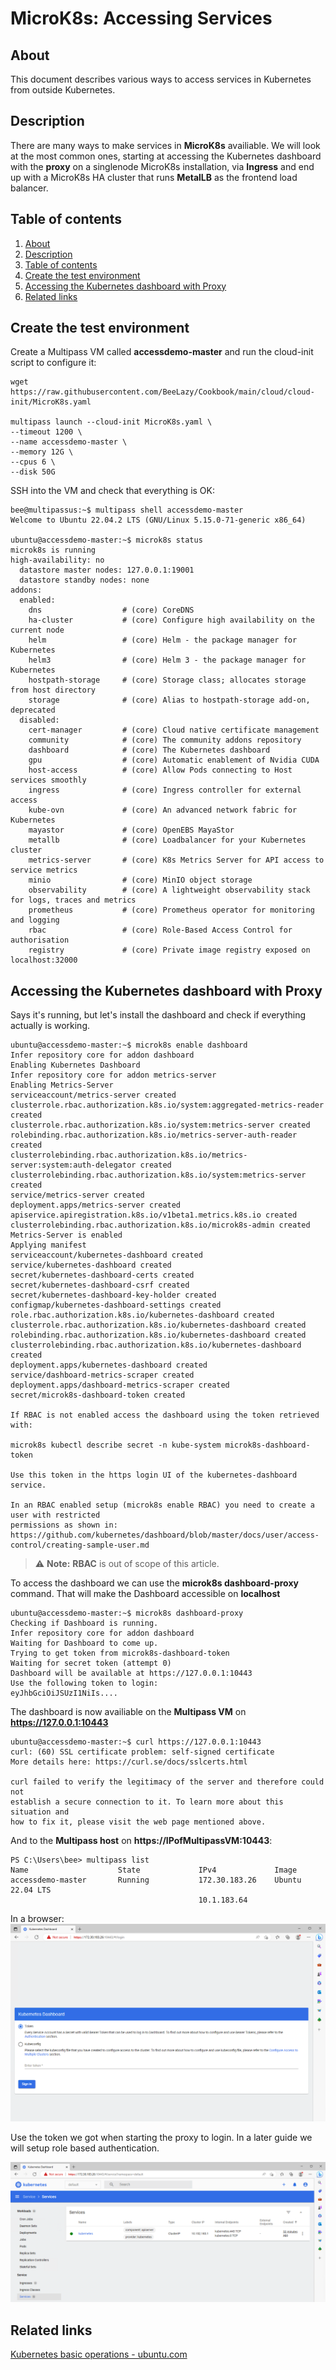 # MicroK8s: Accessing Services

## About <a id="about"></a>
This document describes various ways to access services in Kubernetes from outside Kubernetes.  

## Description <a id="description"></a>
There are many ways to make services in **MicroK8s** availiable. We will look at the most common ones, starting at accessing the Kubernetes 
dashboard with the **proxy** on a singlenode MicroK8s installation, via **Ingress** and end up with a MicroK8s HA cluster that runs **MetalLB** 
as the frontend load balancer.  

## Table of contents <a id="table-of-contents"></a>
1. [About](#about)
2. [Description](#description)
3. [Table of contents](#table-of-contents)
5. [Create the test environment](#create-the-test-environment)
9. [Accessing the Kubernetes dashboard with Proxy](#proxy)
9. [Related links](#related-links)

## Create the test environment <a id="create-the-test-environment"></a>
Create a Multipass VM called **accessdemo-master** and run the cloud-init script to configure it:
```console
wget https://raw.githubusercontent.com/BeeLazy/Cookbook/main/cloud/cloud-init/MicroK8s.yaml

multipass launch --cloud-init MicroK8s.yaml \
--timeout 1200 \
--name accessdemo-master \
--memory 12G \
--cpus 6 \
--disk 50G
```

SSH into the VM and check that everything is OK:
```console
bee@multipassus:~$ multipass shell accessdemo-master
Welcome to Ubuntu 22.04.2 LTS (GNU/Linux 5.15.0-71-generic x86_64)

ubuntu@accessdemo-master:~$ microk8s status
microk8s is running
high-availability: no
  datastore master nodes: 127.0.0.1:19001
  datastore standby nodes: none
addons:
  enabled:
    dns                  # (core) CoreDNS
    ha-cluster           # (core) Configure high availability on the current node
    helm                 # (core) Helm - the package manager for Kubernetes
    helm3                # (core) Helm 3 - the package manager for Kubernetes
    hostpath-storage     # (core) Storage class; allocates storage from host directory
    storage              # (core) Alias to hostpath-storage add-on, deprecated
  disabled:
    cert-manager         # (core) Cloud native certificate management
    community            # (core) The community addons repository
    dashboard            # (core) The Kubernetes dashboard
    gpu                  # (core) Automatic enablement of Nvidia CUDA
    host-access          # (core) Allow Pods connecting to Host services smoothly
    ingress              # (core) Ingress controller for external access
    kube-ovn             # (core) An advanced network fabric for Kubernetes
    mayastor             # (core) OpenEBS MayaStor
    metallb              # (core) Loadbalancer for your Kubernetes cluster
    metrics-server       # (core) K8s Metrics Server for API access to service metrics
    minio                # (core) MinIO object storage
    observability        # (core) A lightweight observability stack for logs, traces and metrics
    prometheus           # (core) Prometheus operator for monitoring and logging
    rbac                 # (core) Role-Based Access Control for authorisation
    registry             # (core) Private image registry exposed on localhost:32000
```

## Accessing the Kubernetes dashboard with Proxy <a id="accessing-the-kubernetes-dashboard-with-proxy"></a>
Says it's running, but let's install the dashboard and check if everything actually is working.  
```console
ubuntu@accessdemo-master:~$ microk8s enable dashboard
Infer repository core for addon dashboard
Enabling Kubernetes Dashboard
Infer repository core for addon metrics-server
Enabling Metrics-Server
serviceaccount/metrics-server created
clusterrole.rbac.authorization.k8s.io/system:aggregated-metrics-reader created
clusterrole.rbac.authorization.k8s.io/system:metrics-server created
rolebinding.rbac.authorization.k8s.io/metrics-server-auth-reader created
clusterrolebinding.rbac.authorization.k8s.io/metrics-server:system:auth-delegator created
clusterrolebinding.rbac.authorization.k8s.io/system:metrics-server created
service/metrics-server created
deployment.apps/metrics-server created
apiservice.apiregistration.k8s.io/v1beta1.metrics.k8s.io created
clusterrolebinding.rbac.authorization.k8s.io/microk8s-admin created
Metrics-Server is enabled
Applying manifest
serviceaccount/kubernetes-dashboard created
service/kubernetes-dashboard created
secret/kubernetes-dashboard-certs created
secret/kubernetes-dashboard-csrf created
secret/kubernetes-dashboard-key-holder created
configmap/kubernetes-dashboard-settings created
role.rbac.authorization.k8s.io/kubernetes-dashboard created
clusterrole.rbac.authorization.k8s.io/kubernetes-dashboard created
rolebinding.rbac.authorization.k8s.io/kubernetes-dashboard created
clusterrolebinding.rbac.authorization.k8s.io/kubernetes-dashboard created
deployment.apps/kubernetes-dashboard created
service/dashboard-metrics-scraper created
deployment.apps/dashboard-metrics-scraper created
secret/microk8s-dashboard-token created

If RBAC is not enabled access the dashboard using the token retrieved with:

microk8s kubectl describe secret -n kube-system microk8s-dashboard-token

Use this token in the https login UI of the kubernetes-dashboard service.

In an RBAC enabled setup (microk8s enable RBAC) you need to create a user with restricted
permissions as shown in:
https://github.com/kubernetes/dashboard/blob/master/docs/user/access-control/creating-sample-user.md
```

> :warning: **Note:** **RBAC** is out of scope of this article. 

To access the dashboard we can use the **microk8s dashboard-proxy** command. That will make the Dashboard accessible on **localhost**
```console
ubuntu@accessdemo-master:~$ microk8s dashboard-proxy
Checking if Dashboard is running.
Infer repository core for addon dashboard
Waiting for Dashboard to come up.
Trying to get token from microk8s-dashboard-token
Waiting for secret token (attempt 0)
Dashboard will be available at https://127.0.0.1:10443
Use the following token to login:
eyJhbGciOiJSUzI1NiIs....
```

The dashboard is now availiable on the **Multipass VM** on **https://127.0.0.1:10443**
```console
ubuntu@accessdemo-master:~$ curl https://127.0.0.1:10443
curl: (60) SSL certificate problem: self-signed certificate
More details here: https://curl.se/docs/sslcerts.html

curl failed to verify the legitimacy of the server and therefore could not
establish a secure connection to it. To learn more about this situation and
how to fix it, please visit the web page mentioned above.
```

And to the **Multipass host** on **https://IPofMultipassVM:10443**:
```console
PS C:\Users\bee> multipass list
Name                    State             IPv4             Image
accessdemo-master       Running           172.30.183.26    Ubuntu 22.04 LTS
                                          10.1.183.64
```

In a browser:
![Kubernetes Dashboard Login](../../img/microk8s-accessdemo-dashboardlogin.png "Kubernetes Dashboard Login")

Use the token we got when starting the proxy to login. In a later guide we will setup role based authentication. 

![Kubernetes Dashboard](../../img/microk8s-accessdemo-dashboard.png "Kubernetes Dashboard")

## Related links <a id="related-links"></a>
[Kubernetes basic operations - ubuntu.com](https://ubuntu.com/kubernetes/docs/operations)  
